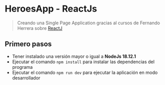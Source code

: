 # HeroesApp - ReactJs
> Creando una Single Page Application gracias al cursos de Fernando Herrera sobre [ReactJ](https://www.udemy.com/course/react-cero-experto/)


## Primero pasos
* Tener instalado una versión mayor o igual a **NodeJs 18.12.1**
* Ejecutar el comando `npm install` para instalar las dependencias del programa
* Ejecutar el comando `npm run dev` para ejecutar la aplicación en modo desarrollador

